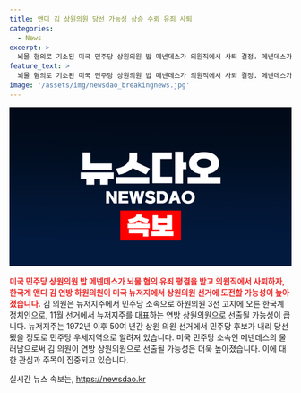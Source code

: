 ```yaml
---
title: 앤디 김 상원의원 당선 가능성 상승 수뢰 유죄 사퇴
categories:
  - News
excerpt: >
  뇌물 혐의로 기소된 미국 민주당 상원의원 밥 메넨데스가 의원직에서 사퇴 결정. 메넨데스가 무죄 주장한 데도 불구하고 당에서 사퇴 압력 받은 것으로 전해졌다. 이에 메넨데스의 사퇴로 미국 뉴저지주를 대표할 상원의원 후보로 한국계 정치인 앤디 김이 주목받고 있으며, 민주당 후보로 선출됨. 이에 따라 민주당이 50년 간 우세한 지역으로 꼽히는 뉴저지주에서의 상원 의원 선거가 주목받고 있다.
feature_text: >
  뇌물 혐의로 기소된 미국 민주당 상원의원 밥 메넨데스가 의원직에서 사퇴 결정. 메넨데스가 무죄 주장한 데도 불구하고 당에서 사퇴 압력 받은 것으로 전해졌다. 이에 메넨데스의 사퇴로 미국 뉴저지주를 대표할 상원의원 후보로 한국계 정치인 앤디 김이 주목받고 있으며, 민주당 후보로 선출됨. 이에 따라 민주당이 50년 간 우세한 지역으로 꼽히는 뉴저지주에서의 상원 의원 선거가 주목받고 있다.
image: '/assets/img/newsdao_breakingnews.jpg'
---
```


<p><img src="/assets/img/newsdao_breakingnews.jpg" alt="pcversion 속보" /></p>

<p><b><span style="color: #ee2323;">미국 민주당 상원의원 밥 메넨데스가 뇌물 혐의 유죄 평결을 받고 의원직에서 사퇴하자, 한국계 앤디 김 연방 하원의원이 미국 뉴저지에서 상원의원 선거에 도전할 가능성이 높아졌습니다.</span></b> 김 의원은 뉴저지주에서 민주당 소속으로 하원의원 3선 고지에 오른 한국계 정치인으로, 11월 선거에서 뉴저지주를 대표하는 연방 상원의원으로 선출될 가능성이 큽니다. 뉴저지주는 1972년 이후 50여 년간 상원 의원 선거에서 민주당 후보가 내리 당선됐을 정도로 민주당 우세지역으로 알려져 있습니다.  미국 민주당 소속인 메넨데스의 물러남으로써 김 의원이 연방 상원의원으로 선출될 가능성은 더욱 높아졌습니다. 이에 대한 관심과 주목이 집중되고 있습니다.</p>
실시간 뉴스 속보는, <a href="https://newsdao.kr" rel="dofollow">https://newsdao.kr</a>


